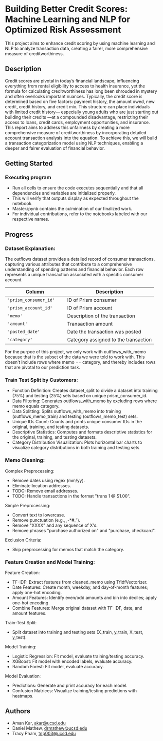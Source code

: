 # Building Better Credit Scores: Machine Learning and NLP for Optimized Risk Assessment

This project aims to enhance credit scoring by using machine learning and NLP to analyze transaction data, creating a fairer, more comprehensive measure of creditworthiness.

## Description

Credit scores are pivotal in today’s financial landscape, influencing everything from rental eligibility to access to health insurance, yet the formula for calculating creditworthiness has long been shrouded in mystery and often overlooks important nuances. Typically, the credit score is determined based on five factors: payment history, the amount owed, new credit, credit history, and credit mix. This structure can place individuals with limited credit history— especially young adults who are just starting out building their credits —at a compounded disadvantage, restricting their access to loans, credit cards, employment opportunities, and insurance. This report aims to address this unfairness by creating a more comprehensive measure of creditworthiness by incorporating detailed account transaction analysis into the equation. To achieve this, we will build a transaction categorization model using NLP techniques, enabling a deeper and fairer evaluation of financial behavior.


## Getting Started

### Executing program

* Run all cells to ensure the code executes sequentially and that all dependencies and variables are initialized properly.
* This will verify that outputs display as expected throughout the notebook.
* Master.ipynb contains the culmination of our finalized work.
* For individual contributions, refer to the notebooks labeled with our respective names.

## Progress

### Dataset Explanation:

The outflows dataset provides a detailed record of consumer transactions, capturing various attributes that contribute to a comprehensive understanding of spending patterns and financial behavior. Each row represents a unique transaction associated with a specific consumer account

|Column	                 |Description|
|---                     |---        |
|`'prism_consumer_id'	`  |ID of Prism consumer|
|`'prism_account_id'`	   |ID of Prism account|
|`'memo'`	         |Description of the transaction|
|`'amount'`	         |Transaction amount|
|`'posted_date'`	     |Date the transaction was posted|
|`'category'`	             |Category assigned to the transaction|

For the purpoe of this project, we only work with outflows_with_memo because that is the subset of the data we were told to work with. This doesn't include rows where memo == category, and thereby includes rows that are pivotal to our prediction task.

###  Train Test Split by Customers:
* Function Definition: Creates dataset_split to divide a dataset into training (75%) and testing (25%) sets based on unique prism_consumer_id.
* Data Filtering: Generates outflows_with_memo by excluding rows where memo equals category.
* Data Splitting: Splits outflows_with_memo into training (outflows_memo_train) and testing (outflows_memo_test) sets.
* Unique IDs Count: Counts and prints unique consumer IDs in the original, training, and testing datasets.
* Descriptive Statistics: Computes and formats descriptive statistics for the original, training, and testing datasets.
* Category Distribution Visualization: Plots horizontal bar charts to visualize category distributions in both training and testing sets.

###  Memo Cleaning:
Complex Preprocessing:
* Remove dates using regex (mm/yy).
* Eliminate location addresses.
* TODO: Remove email addresses.
* TODO: Handle transactions in the format "trans 1 @ $1.00".
  
Simple Preprocessing:
* Convert text to lowercase.
* Remove punctuation (e.g., ,-*#_').
* Remove "XXXX" and any sequence of X's.
* Remove phrases "purchase authorized on" and "purchase, checkcard".
  
Exclusion Criteria:
* Skip preprocessing for memos that match the category.


### Feature Creation and Model Training:
Feature Creation:
* TF-IDF: Extract features from cleaned_memo using TfidfVectorizer.
* Date Features: Create month, weekday, and day-of-month features; apply one-hot encoding.
* Amount Features: Identify even/odd amounts and bin into deciles; apply one-hot encoding.
* Combine Features: Merge original dataset with TF-IDF, date, and amount features.
  
Train-Test Split:
* Split dataset into training and testing sets (X_train, y_train, X_test, y_test).
  
Model Training:
* Logistic Regression: Fit model, evaluate training/testing accuracy.
* XGBoost: Fit model with encoded labels, evaluate accuracy.
* Random Forest: Fit model, evaluate accuracy.
  
Model Evaluation:
* Predictions: Generate and print accuracy for each model.
* Confusion Matrices: Visualize training/testing predictions with heatmaps.



## Authors

* Aman Kar, akar@ucsd.edu 
* Daniel Mathew, drmathew@ucsd.edu
* Tracy Pham, tnp003@ucsd.edu
